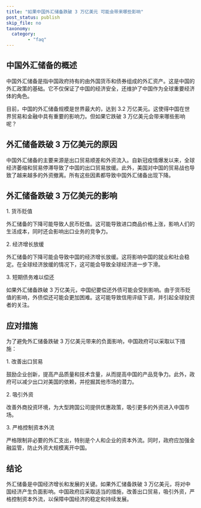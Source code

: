 ```yaml
---
title: "如果中国外汇储备跌破 3 万亿美元 可能会带来哪些影响"
post_status: publish
skip_file: no
taxonomy:
  category:
        - "faq"
---
```


## 中国外汇储备的概述

中国外汇储备是指中国政府持有的由外国货币和债券组成的外汇资产。这是中国的外汇政策的基础。它不仅保证了中国的经济安全，还维护了中国作为全球重要经济体的角色。

目前，中国的外汇储备规模是世界最大的，达到 3.2 万亿美元。这使得中国在世界贸易和金融中具有重要的影响力。但如果它跌破 3 万亿美元会带来哪些影响呢？

## 外汇储备跌破 3 万亿美元的原因

中国外汇储备的主要来源是出口贸易顺差和外资流入。自新冠疫情爆发以来，全球经济萎缩和贸易停滞导致了中国的出口贸易放缓。此外，美国对中国的贸易战也导致了越来越多的外资撤离。所有这些因素都导致中国外汇储备出现下降。

## 外汇储备跌破 3 万亿美元的影响

1\. 货币贬值

外汇储备的下降可能导致人民币贬值。这可能导致进口商品价格上涨，影响人们的生活成本，同时还会影响出口业务的竞争力。

2\. 经济增长放缓

外汇储备的下降可能会导致中国的经济增长放缓。这将影响中国的就业和社会稳定。在全球经济放缓的情况下，这可能会导致全球经济进一步下滑。

3\. 短期债务难以偿还

如果外汇储备跌破 3 万亿美元，中国纪要偿还外债可能会受到影响。由于货币贬值的影响，外债偿还可能会更加困难。这可能导致信用评级下调，并引起全球投资者的关注。

## 应对措施

为了避免外汇储备跌破 3 万亿美元带来的负面影响，中国政府可以采取以下措施：

1\. 改善出口贸易

鼓励企业创新，提高产品质量和技术含量，从而提高中国的产品竞争力。此外，政府可以减少出口对美国的依赖，并挖掘其他市场的潜力。

2\. 吸引外资

改善外商投资环境，为大型跨国公司提供优惠政策，吸引更多的外资进入中国市场。

3\. 严格控制资本外流

严格限制非必要的外汇支出，特别是个人和企业的资本外流。同时，政府应加强金融监管，防止外资大规模离开中国。

## 结论

外汇储备是中国经济增长和发展的关键。如果外汇储备跌破 3 万亿美元，将对中国经济产生负面影响。中国政府应采取适当的措施，改善出口贸易，吸引外资，严格控制资本外流，以保障中国经济的稳定和持续发展。
